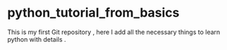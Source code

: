 # python_tutorial_from_basics
This is my first Git repository , here I add all the necessary things to learn python with details .
